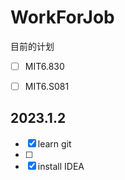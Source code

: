 # WorkForJob

目前的计划

- [ ] MIT6.830
- [ ] MIT6.S081


## 2023.1.2
- [x] learn git
- [ ] 
- [x] install IDEA 